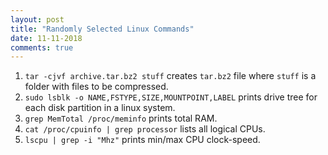 ```yaml
---
layout: post
title: "Randomly Selected Linux Commands"
date: 11-11-2018
comments: true
---
```


1. `tar -cjvf archive.tar.bz2 stuff` creates `tar.bz2` file where `stuff` is a folder with files to be compressed.  
2. `sudo lsblk -o NAME,FSTYPE,SIZE,MOUNTPOINT,LABEL` prints drive tree for each disk partition in a linux system.  
3. `grep MemTotal /proc/meminfo` prints total RAM.  
4. `cat /proc/cpuinfo | grep processor` lists all logical CPUs.  
5. `lscpu | grep -i "Mhz"` prints min/max CPU clock-speed.  


